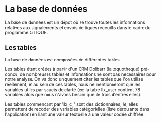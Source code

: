 # La base de données

La base de données est un dépot où se trouve toutes les informations relatives aux signalements et envois de tiques receuillis dans le cadre du programme CiTIQUE. 

## Les tables

<p style="text-align:justify;">
La base de données est composées de différentes tables.

Les tables étant créées à partir d'un CRM Dolibarr (la toquothèque) pré-concu, de nombreuses tables et informations ne sont pas necessaires pour notre analyse. On va donc uniquement citer les tables que l'on utilise réellement, et au sein de ces tables, nous ne mentionneront que les variables utiles par soucis de clarté (ex: la table llx_user contient 78 variables alors que nous n'avons besoin que de trois d'entres elles).

Les tables commencant par 'llx_c_' sont des dictionnaires, <i>ie</i>, elles permettent de recoder des variables catégorielles (liste déroulante dans l'application) en liant une valeur textuelle à une valeur codée chiffrée. 
</p>
